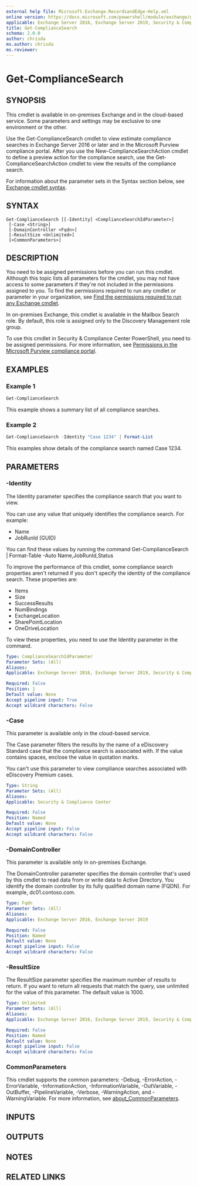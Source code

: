 ```yaml
---
external help file: Microsoft.Exchange.RecordsandEdge-Help.xml
online version: https://docs.microsoft.com/powershell/module/exchange/get-compliancesearch
applicable: Exchange Server 2016, Exchange Server 2019, Security & Compliance Center
title: Get-ComplianceSearch
schema: 2.0.0
author: chrisda
ms.author: chrisda
ms.reviewer:
---
```


# Get-ComplianceSearch

## SYNOPSIS
This cmdlet is available in on-premises Exchange and in the cloud-based service. Some parameters and settings may be exclusive to one environment or the other.

Use the Get-ComplianceSearch cmdlet to view estimate compliance searches in Exchange Server 2016 or later and in the Microsoft Purview compliance portal. After you use the New-ComplianceSearchAction cmdlet to define a preview action for the compliance search, use the Get-ComplianceSearchAction cmdlet to view the results of the compliance search.

For information about the parameter sets in the Syntax section below, see [Exchange cmdlet syntax](https://docs.microsoft.com/powershell/exchange/exchange-cmdlet-syntax).

## SYNTAX

```
Get-ComplianceSearch [[-Identity] <ComplianceSearchIdParameter>]
 [-Case <String>]
 [-DomainController <Fqdn>]
 [-ResultSize <Unlimited>]
 [<CommonParameters>]
```

## DESCRIPTION
You need to be assigned permissions before you can run this cmdlet. Although this topic lists all parameters for the cmdlet, you may not have access to some parameters if they're not included in the permissions assigned to you. To find the permissions required to run any cmdlet or parameter in your organization, see [Find the permissions required to run any Exchange cmdlet](https://docs.microsoft.com/powershell/exchange/find-exchange-cmdlet-permissions).

In on-premises Exchange, this cmdlet is available in the Mailbox Search role. By default, this role is assigned only to the Discovery Management role group.

To use this cmdlet in Security & Compliance Center PowerShell, you need to be assigned permissions. For more information, see [Permissions in the Microsoft Purview compliance portal](https://docs.microsoft.com/microsoft-365/compliance/microsoft-365-compliance-center-permissions).

## EXAMPLES

### Example 1
```powershell
Get-ComplianceSearch
```

This example shows a summary list of all compliance searches.

### Example 2
```powershell
Get-ComplianceSearch -Identity "Case 1234" | Format-List
```

This examples show details of the compliance search named Case 1234.

## PARAMETERS

### -Identity
The Identity parameter specifies the compliance search that you want to view.

You can use any value that uniquely identifies the compliance search. For example:

- Name
- JobRunId (GUID)

You can find these values by running the command Get-ComplianceSearch | Format-Table -Auto Name,JobRunId,Status

To improve the performance of this cmdlet, some compliance search properties aren't returned if you don't specify the identity of the compliance search. These properties are:

- Items
- Size
- SuccessResults
- NumBindings
- ExchangeLocation
- SharePointLocation
- OneDriveLocation

To view these properties, you need to use the Identity parameter in the command.

```yaml
Type: ComplianceSearchIdParameter
Parameter Sets: (All)
Aliases:
Applicable: Exchange Server 2016, Exchange Server 2019, Security & Compliance Center

Required: False
Position: 1
Default value: None
Accept pipeline input: True
Accept wildcard characters: False
```

### -Case
This parameter is available only in the cloud-based service.

The Case parameter filters the results by the name of a eDiscovery Standard case that the compliance search is associated with. If the value contains spaces, enclose the value in quotation marks.

You can't use this parameter to view compliance searches associated with eDiscovery Premium cases.

```yaml
Type: String
Parameter Sets: (All)
Aliases:
Applicable: Security & Compliance Center

Required: False
Position: Named
Default value: None
Accept pipeline input: False
Accept wildcard characters: False
```

### -DomainController
This parameter is available only in on-premises Exchange.

The DomainController parameter specifies the domain controller that's used by this cmdlet to read data from or write data to Active Directory. You identify the domain controller by its fully qualified domain name (FQDN). For example, dc01.contoso.com.

```yaml
Type: Fqdn
Parameter Sets: (All)
Aliases:
Applicable: Exchange Server 2016, Exchange Server 2019

Required: False
Position: Named
Default value: None
Accept pipeline input: False
Accept wildcard characters: False
```

### -ResultSize
The ResultSize parameter specifies the maximum number of results to return. If you want to return all requests that match the query, use unlimited for the value of this parameter. The default value is 1000.

```yaml
Type: Unlimited
Parameter Sets: (All)
Aliases:
Applicable: Exchange Server 2016, Exchange Server 2019, Security & Compliance Center

Required: False
Position: Named
Default value: None
Accept pipeline input: False
Accept wildcard characters: False
```

### CommonParameters
This cmdlet supports the common parameters: -Debug, -ErrorAction, -ErrorVariable, -InformationAction, -InformationVariable, -OutVariable, -OutBuffer, -PipelineVariable, -Verbose, -WarningAction, and -WarningVariable. For more information, see [about_CommonParameters](https://go.microsoft.com/fwlink/p/?LinkID=113216).

## INPUTS

## OUTPUTS

## NOTES

## RELATED LINKS

